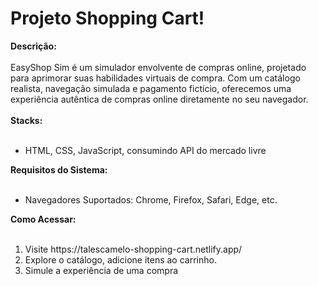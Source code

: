 # Projeto Shopping Cart!

<summary><strong>Descrição:</strong></summary><br />
EasyShop Sim é um simulador envolvente de compras online, projetado para aprimorar suas habilidades virtuais de compra. Com um catálogo realista, navegação simulada e pagamento fictício, oferecemos uma experiência autêntica de compras online diretamente no seu navegador.
<br />
<br />

<summary><strong>Stacks:</strong></summary><br />
<ul>
  <li>HTML, CSS, JavaScript, consumindo API do mercado livre</li>
</ul> 

<summary><strong>Requisitos do Sistema:</strong></summary><br />

<ul>
  <li>Navegadores Suportados: Chrome, Firefox, Safari, Edge, etc.</li>
</ul> 

<summary><strong>Como Acessar:</strong></summary><br />
<ol>
  <li>Visite https://talescamelo-shopping-cart.netlify.app/</li>
  <li>Explore o catálogo, adicione itens ao carrinho.
</li>
  <li>Simule a experiência de uma compra</li>
</ol>  
